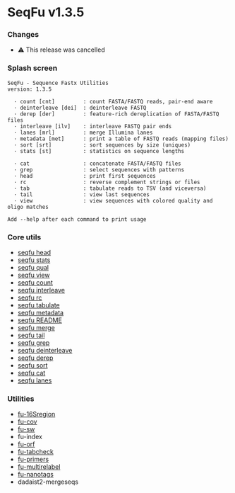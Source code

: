 # SeqFu v1.3.5

### Changes

* :warning: This release was cancelled

  
### Splash screen
```text
SeqFu - Sequence Fastx Utilities
version: 1.3.5

  · count [cnt]         : count FASTA/FASTQ reads, pair-end aware
  · deinterleave [dei]  : deinterleave FASTQ
  · derep [der]         : feature-rich dereplication of FASTA/FASTQ files
  · interleave [ilv]    : interleave FASTQ pair ends
  · lanes [mrl]         : merge Illumina lanes
  · metadata [met]      : print a table of FASTQ reads (mapping files)
  · sort [srt]          : sort sequences by size (uniques)
  · stats [st]          : statistics on sequence lengths

  · cat                 : concatenate FASTA/FASTQ files
  · grep                : select sequences with patterns
  · head                : print first sequences
  · rc                  : reverse complement strings or files
  · tab                 : tabulate reads to TSV (and viceversa)
  · tail                : view last sequences
  · view                : view sequences with colored quality and oligo matches

Add --help after each command to print usage

```

### Core utils

 * [seqfu head]({{site.baseurl}}/tools/head.html)
 * [seqfu stats]({{site.baseurl}}/tools/stats.html)
 * [seqfu qual]({{site.baseurl}}/tools/qual.html)
 * [seqfu view]({{site.baseurl}}/tools/view.html)
 * [seqfu count]({{site.baseurl}}/tools/count.html)
 * [seqfu interleave]({{site.baseurl}}/tools/interleave.html)
 * [seqfu rc]({{site.baseurl}}/tools/rc.html)
 * [seqfu tabulate]({{site.baseurl}}/tools/tabulate.html)
 * [seqfu metadata]({{site.baseurl}}/tools/metadata.html)
 * [seqfu README]({{site.baseurl}}/tools/README.html)
 * [seqfu merge]({{site.baseurl}}/tools/merge.html)
 * [seqfu tail]({{site.baseurl}}/tools/tail.html)
 * [seqfu grep]({{site.baseurl}}/tools/grep.html)
 * [seqfu deinterleave]({{site.baseurl}}/tools/deinterleave.html)
 * [seqfu derep]({{site.baseurl}}/tools/derep.html)
 * [seqfu sort]({{site.baseurl}}/tools/sort.html)
 * [seqfu cat]({{site.baseurl}}/tools/cat.html)
 * [seqfu lanes]({{site.baseurl}}/tools/lanes.html)


### Utilities

 * [fu-16Sregion]({{site.baseurl}}/utilities/fu-16Sregion.html)
 * [fu-cov]({{site.baseurl}}/utilities/fu-cov.html)
 * [fu-sw]({{site.baseurl}}/utilities/fu-sw.html)
 * fu-index
 * [fu-orf]({{site.baseurl}}/utilities/fu-orf.html)
 * [fu-tabcheck]({{site.baseurl}}/utilities/fu-tabcheck.html)
 * [fu-primers]({{site.baseurl}}/utilities/fu-primers.html)
 * [fu-multirelabel]({{site.baseurl}}/utilities/fu-multirelabel.html)
 * [fu-nanotags]({{site.baseurl}}/utilities/fu-nanotags.html)
 * dadaist2-mergeseqs

  
